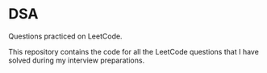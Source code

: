 # DSA
Questions practiced on LeetCode. 

This repository contains the code for all the LeetCode questions that I have solved during my interview preparations.
